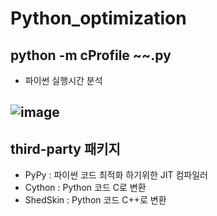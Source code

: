 # Python_optimization

## python -m cProfile ~~.py
- 파이썬 실행시간 분석
## ![image](https://user-images.githubusercontent.com/54635552/179389303-baa43538-c93f-423c-a08e-0919dd5de382.png)

## third-party 패키지
- PyPy : 파이썬 코드 최적화 하기위한 JIT 컴파일러
- Cython : Python 코드 C로 변환
- ShedSkin : Python 코드 C++로 변환
